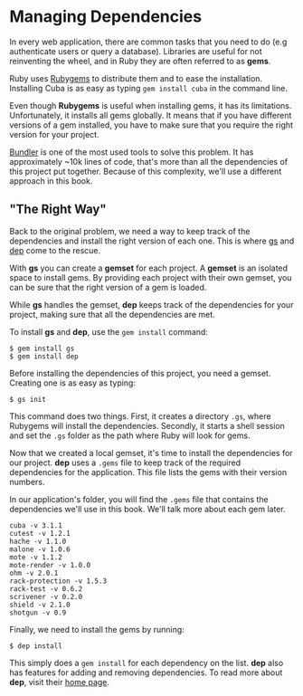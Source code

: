 Managing Dependencies
=====================

In every web application, there are common tasks that you need to do
(e.g authenticate users or query a database). Libraries are useful for
not reinventing the wheel, and in Ruby they are often referred to as
**gems**.

Ruby uses [Rubygems](https://rubygems.org/) to distribute them and to
ease the installation. Installing Cuba is as easy as typing
`gem install cuba` in the command line.

Even though **Rubygems** is useful when installing gems, it has its
limitations. Unfortunately, it installs all gems globally. It means
that if you have different versions of a gem installed, you have to
make sure that you require the right version for your project.

[Bundler](http://bundler.io/) is one of the most used tools to solve
this problem. It has approximately ~10k lines of code, that's more than
all the dependencies of this project put together. Because of this
complexity, we'll use a different approach in this book.

"The Right Way"
---------------

Back to the original problem, we need a way to keep track of the
dependencies and install the right version of each one. This is where
[gs](https://github.com/soveran/gs) and [dep](https://github.com/cyx/dep)
come to the rescue.

With **gs** you can create a **gemset** for each project. A **gemset**
is an isolated space to install gems. By providing each project with
their own gemset, you can be sure that the right version of a gem is
loaded.

While **gs** handles the gemset, **dep** keeps track of the dependencies
for your project, making sure that all the dependencies are met.

To install **gs** and **dep**, use the `gem install` command:

```
$ gem install gs
$ gem install dep
```

Before installing the dependencies of this project, you need a gemset.
Creating one is as easy as typing:

```
$ gs init
```

This command does two things. First, it creates a directory `.gs`, where
Rubygems will install the dependencies. Secondly, it starts a shell session
and set the `.gs` folder as the path where Ruby will look for gems.

Now that we created a local gemset, it's time to install the dependencies
for our project. **dep** uses a `.gems` file to keep track of the required
dependencies for the application. This file lists the gems with their
version numbers.

In our application's folder, you will find the `.gems` file that contains
the dependencies we'll use in this book. We'll talk more about each gem
later.

```
cuba -v 3.1.1
cutest -v 1.2.1
hache -v 1.1.0
malone -v 1.0.6
mote -v 1.1.2
mote-render -v 1.0.0
ohm -v 2.0.1
rack-protection -v 1.5.3
rack-test -v 0.6.2
scrivener -v 0.2.0
shield -v 2.1.0
shotgun -v 0.9
```

Finally, we need to install the gems by running:

```
$ dep install
```

This simply does a `gem install` for each dependency on the list. **dep**
also has features for adding and removing dependencies. To read more about
**dep**, visit their [home page](http://twpil.github.io/dep/).

